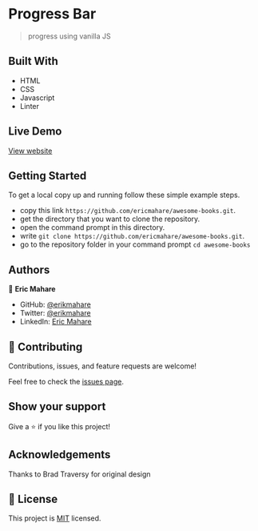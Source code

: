 
# Progress Bar

> progress using vanilla JS

## Built With

- HTML
- CSS
- Javascript
- Linter

## Live Demo
[View website](https://progress-bar-demo.netlify.app/)


## Getting Started

To get a local copy up and running follow these simple example steps.

- copy this link `https://github.com/ericmahare/awesome-books.git`.
- get the directory that you want to clone the repository.
- open the command prompt in this directory.
- write `git clone https://github.com/ericmahare/awesome-books.git`.
- go to the repository folder in your command prompt `cd awesome-books`

## Authors

👤 **Eric Mahare**

- GitHub: [@erikmahare](https://github.com/ericmahare)
- Twitter: [@erikmahare](https://twitter.com/erikmahare)
- LinkedIn: [Eric Mahare](https://www.linkedin.com/in/eric-mahare-358944183?lipi=urn%3Ali%3Apage%3Ad_flagship3_profile_view_base_contact_details%3BGc83LPvtSs%2BW8o55aCNPKw%3D%3D)


## 🤝 Contributing

Contributions, issues, and feature requests are welcome!

Feel free to check the [issues page](../../issues/).

## Show your support

Give a ⭐️ if you like this project!

## Acknowledgements

Thanks to Brad Traversy for original design

## 📝 License

This project is [MIT](./MIT.md) licensed.
